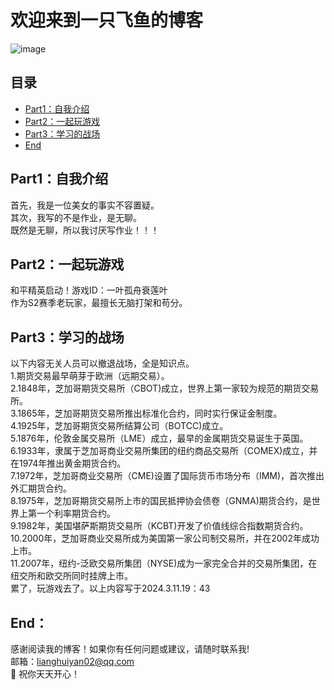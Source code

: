 # 欢迎来到一只飞鱼的博客  
![image](https://camo.githubusercontent.com/e625201bf09024785b5aafe682026ca52c03062af70a725e872866000a4fb2bb/68747470733a2f2f6170692e64696365626561722e636f6d2f362e782f616476656e74757265722f7376673f736565643d4d696d69266261636b67726f756e64436f6c6f723d303037376236267261646975733d3130)

  
  
## 目录  
  
- [Part1：自我介绍](#Part1)  
- [Part2：一起玩游戏](#Part2)
- [Part3：学习的战场](#Part3)  
- [End](#End)  
  
## Part1：<a name="Part1"></a>自我介绍

首先，我是一位美女的事实不容置疑。  
其次，我写的不是作业，是无聊。  
既然是无聊，所以我讨厌写作业！！！  
  
## Part2：<a name="Part2"></a>一起玩游戏
  
和平精英启动！游戏ID：一叶孤舟衰莲叶   
作为S2赛季老玩家，最擅长无脑打架和苟分。   

## Part3：<a name="Part3"></a>学习的战场

以下内容无关人员可以撤退战场，全是知识点。  
1.期货交易最早萌芽于欧洲（远期交易）。  
2.1848年，芝加哥期货交易所（CBOT)成立，世界上第一家较为规范的期货交易所。  
3.1865年，芝加哥期货交易所推出标准化合约，同时实行保证金制度。  
4.1925年，芝加哥期货交易所结算公司（BOTCC)成立。  
5.1876年，伦敦金属交易所（LME）成立，最早的金属期货交易诞生于英国。  
6.1933年，隶属于芝加哥商业交易所集团的纽约商品交易所（COMEX)成立，并在1974年推出黄金期货合约。  
7.1972年，芝加哥商业交易所（CME)设置了国际货币市场分布（IMM)，首次推出外汇期货合约。  
8.1975年，芝加哥期货交易所上市的国民抵押协会债卷（GNMA)期货合约，是世界上第一个利率期货合约。  
9.1982年，美国堪萨斯期货交易所（KCBT)开发了价值线综合指数期货合约。  
10.2000年，芝加哥商业交易所成为美国第一家公司制交易所，并在2002年成功上市。  
11.2007年，纽约-泛欧交易所集团（NYSE)成为一家完全合并的交易所集团，在纽交所和欧交所同时挂牌上市。  
累了，玩游戏去了。以上内容写于2024.3.11.19：43  

## End：<a name="End"></a>  
  
  
感谢阅读我的博客！如果你有任何问题或建议，请随时联系我!  
邮箱：lianghuiyan02@qq.com  
💖 祝你天天开心！  
